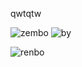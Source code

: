 qwtqtw

![zembo](https://github.com/yanuzidesk/X1NY4/assets/147631524/3fecac06-c3e2-4212-b195-c5054964f1d1)
![by](https://github.com/yanuzidesk/X1NY4/assets/147631524/af0f8c59-4cd2-44d7-898b-476ad2713f2f)



![renbo](https://github.com/yanuzidesk/X1NY4/assets/147631524/efd6c571-11c8-4592-be78-afcaab0eb1b5)
